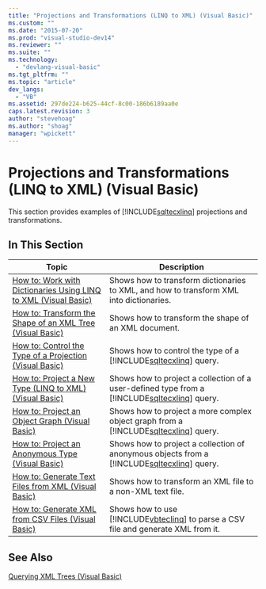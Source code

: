 ```yaml
---
title: "Projections and Transformations (LINQ to XML) (Visual Basic)"
ms.custom: ""
ms.date: "2015-07-20"
ms.prod: "visual-studio-dev14"
ms.reviewer: ""
ms.suite: ""
ms.technology: 
  - "devlang-visual-basic"
ms.tgt_pltfrm: ""
ms.topic: "article"
dev_langs: 
  - "VB"
ms.assetid: 297de224-b625-44cf-8c00-186b6189aa0e
caps.latest.revision: 3
author: "stevehoag"
ms.author: "shoag"
manager: "wpickett"
---
```

# Projections and Transformations (LINQ to XML) (Visual Basic)
This section provides examples of [!INCLUDE[sqltecxlinq](../../../../csharp\programming-guide\concepts\linq/includes/sqltecxlinq_md.md)] projections and transformations.  
  
## In This Section  
  
|Topic|Description|  
|-----------|-----------------|  
|[How to: Work with Dictionaries Using LINQ to XML (Visual Basic)](../../../../visual-basic\programming-guide\concepts\linq/how-to-work-with-dictionaries-using-linq-to-xml.md)|Shows how to transform dictionaries to XML, and how to transform XML into dictionaries.|  
|[How to: Transform the Shape of an XML Tree (Visual Basic)](../../../../visual-basic\programming-guide\concepts\linq/how-to-transform-the-shape-of-an-xml-tree.md)|Shows how to transform the shape of an XML document.|  
|[How to: Control the Type of a Projection (Visual Basic)](../../../../visual-basic\programming-guide\concepts\linq/how-to-control-the-type-of-a-projection.md)|Shows how to control the type of a [!INCLUDE[sqltecxlinq](../../../../csharp\programming-guide\concepts\linq/includes/sqltecxlinq_md.md)] query.|  
|[How to: Project a New Type (LINQ to XML) (Visual Basic)](../../../../visual-basic\programming-guide\concepts\linq/how-to-project-a-new-type-linq-to-xml.md)|Shows how to project a collection of a user-defined type from a [!INCLUDE[sqltecxlinq](../../../../csharp\programming-guide\concepts\linq/includes/sqltecxlinq_md.md)] query.|  
|[How to: Project an Object Graph (Visual Basic)](../../../../visual-basic\programming-guide\concepts\linq/how-to-project-an-object-graph.md)|Shows how to project a more complex object graph from a [!INCLUDE[sqltecxlinq](../../../../csharp\programming-guide\concepts\linq/includes/sqltecxlinq_md.md)] query.|  
|[How to: Project an Anonymous Type (Visual Basic)](../../../../visual-basic\programming-guide\concepts\linq/how-to-project-an-anonymous-type.md)|Shows how to project a collection of anonymous objects from a [!INCLUDE[sqltecxlinq](../../../../csharp\programming-guide\concepts\linq/includes/sqltecxlinq_md.md)] query.|  
|[How to: Generate Text Files from XML (Visual Basic)](../../../../visual-basic\programming-guide\concepts\linq/how-to-generate-text-files-from-xml.md)|Shows how to transform an XML file to a non-XML text file.|  
|[How to: Generate XML from CSV Files (Visual Basic)](../../../../visual-basic\programming-guide\concepts\linq/how-to-generate-xml-from-csv-files.md)|Shows how to use [!INCLUDE[vbteclinq](../../../../csharp/includes/vbteclinq_md.md)] to parse a CSV file and generate XML from it.|  
  
## See Also  
 [Querying XML Trees (Visual Basic)](../../../../visual-basic\programming-guide\concepts\linq/querying-xml-trees.md)